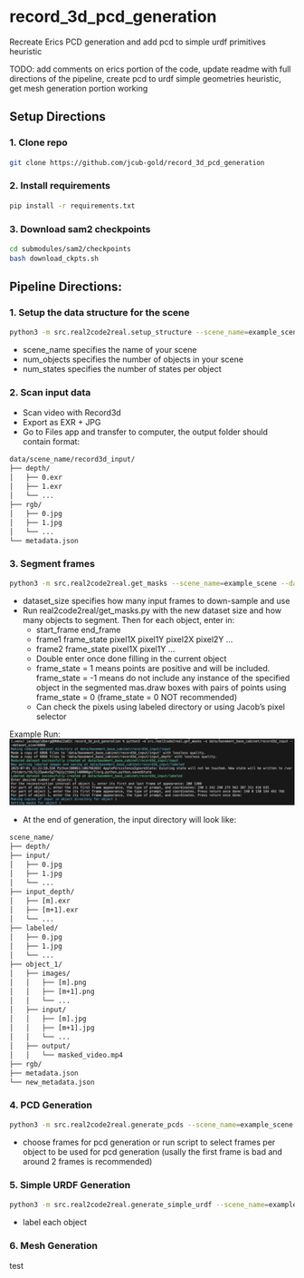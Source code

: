 # record_3d_pcd_generation
Recreate Erics PCD generation and add pcd to simple urdf primitives heuristic

TODO: add comments on erics portion of the code, update readme with full directions of the pipeline, create pcd to urdf simple geometries heuristic, get mesh generation portion working

## Setup Directions
### 1. Clone repo
```bash
git clone https://github.com/jcub-gold/record_3d_pcd_generation
```
### 2. Install requirements
```bash
pip install -r requirements.txt
```
### 3. Download sam2 checkpoints
```bash
cd submodules/sam2/checkpoints
bash download_ckpts.sh
```

## Pipeline Directions:

### 1. Setup the data structure for the scene
```bash
python3 -m src.real2code2real.setup_structure --scene_name=example_scene --num_objects=1 --num_states=1
```
- scene_name specifies the name of your scene
- num_objects specifies the number of objects in your scene
- num_states specifies the number of states per object

### 2.  Scan input data
- Scan video with Record3d
- Export as EXR + JPG
- Go to Files app and transfer to computer, the output folder should contain format:
```
data/scene_name/record3d_input/
├── depth/
│   ├── 0.exr
│   ├── 1.exr
│   └── ...
├── rgb/
│   ├── 0.jpg
│   ├── 1.jpg
│   └── ...
└── metadata.json
```

### 3. Segment frames
```bash
python3 -m src.real2code2real.get_masks --scene_name=example_scene --dataset_size=1200
```
- dataset_size specifies how many input frames to down-sample and use
- Run real2code2real/get_masks.py with the new dataset size and how many objects to segment. Then for each object, enter in:
    - start_frame end_frame
    - frame1 frame_state pixel1X pixel1Y pixel2X pixel2Y …
    - frame2 frame_state pixel1X pixel1Y …
    - Double enter once done filling in the current object
    - frame_state = 1 means points are positive and will be included. frame_state = -1 means do not include any instance of the specified object in the segmented mas.draw boxes with pairs of points using frame_state = 0 (frame_state = 0 NOT recommended)
    - Can check the pixels using labeled directory or using Jacob’s pixel selector

Example Run:
![Example run](example.png)

- At the end of generation, the input directory will look like:
```
scene_name/
├── depth/
├── input/
│   ├── 0.jpg
│   ├── 1.jpg
│   └── ...
├── input_depth/
│   ├── [m].exr
│   ├── [m+1].exr
│   └── ...
├── labeled/
│   ├── 0.jpg
│   ├── 1.jpg
│   └── ...
├── object_1/
│   ├── images/
│   │   ├── [m].png
│   │   ├── [m+1].png
│   │   └── ...
│   ├── input/
│   │   ├── [m].jpg
│   │   ├── [m+1].jpg
│   │   └── ...
│   ├── output/
│   │   └── masked_video.mp4
├── rgb/
├── metadata.json
└── new_metadata.json
```

### 4. PCD Generation
```bash
python3 -m src.real2code2real.generate_pcds --scene_name=example_scene --eps=0.03 --min_points=15 --nb_neighbors=15 --std_ratio=2 --load_cached_frames=True
```
- choose frames for pcd generation or run script to select frames per object to be used for pcd generation (usally the first frame is bad and around 2 frames is recommended)

### 5. Simple URDF Generation
```bash
python3 -m src.real2code2real.generate_simple_urdf --scene_name=example_scene --load_cached_labels=True
```
- label each object

### 6. Mesh Generation


test
